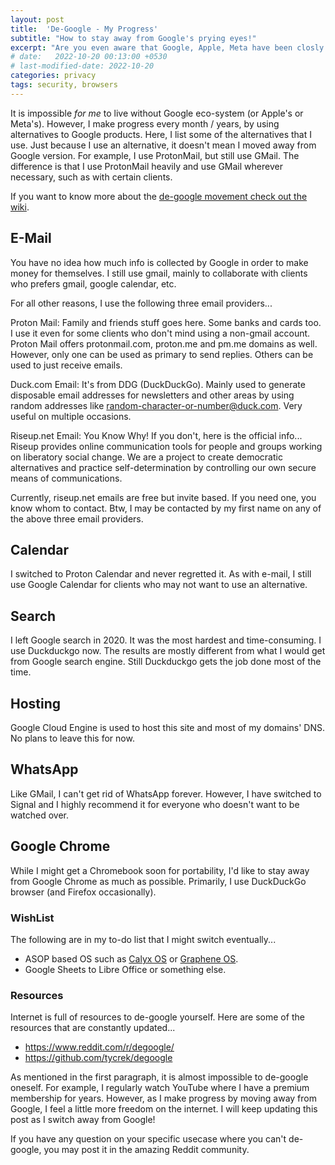 ```yaml
---
layout: post
title:  'De-Google - My Progress'
subtitle: "How to stay away from Google's prying eyes!"
excerpt: "Are you even aware that Google, Apple, Meta have been closly watching your every moment?!"
# date:   2022-10-20 00:13:00 +0530
# last-modified-date: 2022-10-20
categories: privacy
tags: security, browsers
---
```


It is impossible *for me* to live without Google eco-system (or Apple's or Meta's). However, I make progress every month / years, by using alternatives to Google products. Here, I list some of the alternatives that I use. Just because I use an alternative, it doesn't mean I moved away from Google version. For example, I use ProtonMail, but still use GMail. The difference is that I use ProtonMail heavily and use GMail wherever necessary, such as with certain clients.

If you want to know more about the [de-google movement check out the wiki](https://wikipedia.org/wiki/DeGoogle).

## E-Mail

You have no idea how much info is collected by Google in order to make money for themselves. I still use gmail, mainly to collaborate with clients who prefers gmail, google calendar, etc.

For all other reasons, I use the following three email providers...

Proton Mail: Family and friends stuff goes here. Some banks and cards too. I use it even for some clients who don't mind using a non-gmail account. Proton Mail offers protonmail.com, proton.me and pm.me domains as well. However, only one can be used as primary to send replies. Others can be used to just receive emails.

Duck.com Email: It's from DDG (DuckDuckGo). Mainly used to generate disposable email addresses for newsletters and other areas by using random addresses like random-character-or-number@duck.com. Very useful on multiple occasions.

Riseup.net Email: You Know Why! If you don't, here is the official info... Riseup provides online communication tools for people and groups working on liberatory social change. We are a project to create democratic alternatives and practice self-determination by controlling our own secure means of communications.

Currently, riseup.net emails are free but invite based. If you need one, you know whom to contact. Btw, I may be contacted by my first name on any of the above three email providers.

## Calendar

I switched to Proton Calendar and never regretted it. As with e-mail, I still use Google Calendar for clients who may not want to use an alternative.

## Search

I left Google search in 2020. It was the most hardest and time-consuming. I use Duckduckgo now. The results are mostly different from what I would get from Google search engine. Still Duckduckgo gets the job done most of the time.

## Hosting

Google Cloud Engine is used to host this site and most of my domains' DNS. No plans to leave this for now.

## WhatsApp

Like GMail, I can't get rid of WhatsApp forever. However, I have switched to Signal and I highly recommend it for everyone who doesn't want to be watched over.

## Google Chrome

While I might get a Chromebook soon for portability, I'd like to stay away from Google Chrome as much as possible. Primarily, I use DuckDuckGo browser (and Firefox occasionally).

### WishList

The following are in my to-do list that I might switch eventually...

+ ASOP based OS such as [Calyx OS](https://calyxos.org/) or [Graphene OS](https://grapheneos.org/).
+ Google Sheets to Libre Office or something else.

### Resources

Internet is full of resources to de-google yourself. Here are some of the resources that are constantly updated...

- https://www.reddit.com/r/degoogle/
- https://github.com/tycrek/degoogle

As mentioned in the first paragraph, it is almost impossible to de-google oneself. For example, I regularly watch YouTube where I have a premium membership for years. However, as I make progress by moving away from Google, I feel a little more freedom on the internet. I will keep updating this post as I switch away from Google!

If you have any question on your specific usecase where you can't de-google, you may post it in the amazing Reddit community.
